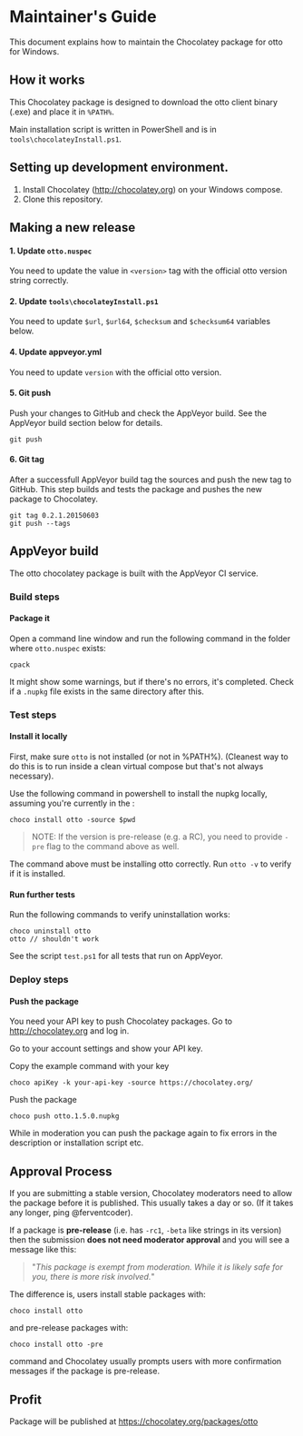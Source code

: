 # Maintainer's Guide

This document explains how to maintain the Chocolatey package
for otto for Windows.

## How it works

This Chocolatey package is designed to download the otto
client binary (.exe) and place it in `%PATH%`.

Main installation script is written in PowerShell and is in
`tools\chocolateyInstall.ps1`.

## Setting up development environment.

1. Install Chocolatey (http://chocolatey.org) on your
   Windows compose.
3. Clone this repository.

## Making a new release

#### 1. Update `otto.nuspec`

You need to update the value in `<version>` tag with
the official otto version string correctly.

#### 2. Update `tools\chocolateyInstall.ps1`

You need to update `$url`, `$url64`, `$checksum` and `$checksum64`
variables below.

#### 4. Update appveyor.yml

You need to update `version` with the official otto version.

#### 5. Git push

Push your changes to GitHub and check the AppVeyor build. See the AppVeyor build section below for details.

    git push

#### 6. Git tag

After a successfull AppVeyor build tag the sources and push the new tag to GitHub. This step builds and tests the package and pushes the new package to Chocolatey.

    git tag 0.2.1.20150603
    git push --tags

## AppVeyor build

The otto chocolatey package is built with the AppVeyor CI service.

### Build steps

#### Package it

Open a command line window and run the following command in the folder
where `otto.nuspec` exists:

    cpack

It might show some warnings, but if there's no errors, it's completed.
Check if a `.nupkg` file exists in the same directory after this.

### Test steps

#### Install it locally

First, make sure `otto` is not installed (or not in %PATH%). (Cleanest
way to do this is to run inside a clean virtual compose but that's not
always necessary).

Use the following command in powershell to install the nupkg locally, assuming
you're currently in the :

    choco install otto -source $pwd

> NOTE: If the version is pre-release (e.g. a RC), you need to provide
> `-pre` flag to the command above as well.

The command above must be installing otto correctly. Run `otto -v`
to verify if it is installed.

#### Run further tests

Run the following commands to verify uninstallation works:

    choco uninstall otto
    otto // shouldn't work

See the script `test.ps1` for all tests that run on AppVeyor.

### Deploy steps

#### Push the package

You need your API key to push Chocolatey packages.
Go to http://chocolatey.org and log in.

Go to your account settings and show your API key.

Copy the example command with your key

    choco apiKey -k your-api-key -source https://chocolatey.org/

Push the package

    choco push otto.1.5.0.nupkg

While in moderation you can push the package again to fix errors in the description or installation script etc.

## Approval Process

If you are submitting a stable version, Chocolatey moderators need to
allow the package before it is published. This usually takes a day or
so. (If it takes any longer, ping @ferventcoder).

If a package is **pre-release** (i.e. has `-rc1`, `-beta` like strings
in its version) then the submission **does not need moderator approval**
and you will see a message like this:

> "*This package is exempt from moderation. While it is likely safe for you,
> there is more risk involved.*"

The difference is, users install stable packages with:

    choco install otto

and pre-release packages with:

    choco install otto -pre

command and Chocolatey usually prompts users with more confirmation
messages if the package is pre-release.

## Profit

Package will be published at https://chocolatey.org/packages/otto
